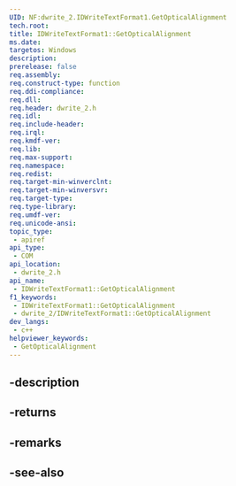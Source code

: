 ```yaml
---
UID: NF:dwrite_2.IDWriteTextFormat1.GetOpticalAlignment
tech.root: 
title: IDWriteTextFormat1::GetOpticalAlignment
ms.date: 
targetos: Windows
description: 
prerelease: false
req.assembly: 
req.construct-type: function
req.ddi-compliance: 
req.dll: 
req.header: dwrite_2.h
req.idl: 
req.include-header: 
req.irql: 
req.kmdf-ver: 
req.lib: 
req.max-support: 
req.namespace: 
req.redist: 
req.target-min-winverclnt: 
req.target-min-winversvr: 
req.target-type: 
req.type-library: 
req.umdf-ver: 
req.unicode-ansi: 
topic_type:
 - apiref
api_type:
 - COM
api_location:
 - dwrite_2.h
api_name:
 - IDWriteTextFormat1::GetOpticalAlignment
f1_keywords:
 - IDWriteTextFormat1::GetOpticalAlignment
 - dwrite_2/IDWriteTextFormat1::GetOpticalAlignment
dev_langs:
 - c++
helpviewer_keywords:
 - GetOpticalAlignment
---
```


## -description

## -returns

## -remarks

## -see-also


